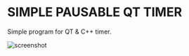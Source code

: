 # SIMPLE PAUSABLE QT TIMER
Simple program for QT & C++ timer.

![screenshot](https://github.com/eemmikail/pausable_timer/blob/main/scheduler.png?raw=true)
